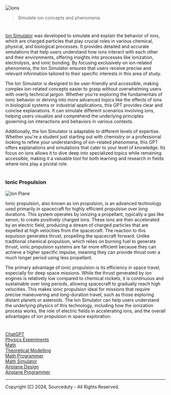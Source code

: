 ![Ions](https://github.com/user-attachments/assets/ff2b4ae5-1d7c-4953-ad18-5559c777460d)

> Simulate ion concepts and phenomena.

#

[Ion Simulator](https://chatgpt.com/g/g-vYkqCfHpa-ion-simulator) was developed to simulate and explain the behavior of ions, which are charged particles that play crucial roles in various chemical, physical, and biological processes. It provides detailed and accurate simulations that help users understand how ions interact with each other and their environments, offering insights into processes like ionization, electrolysis, and ionic bonding. By focusing exclusively on ion-related phenomena, the Ion Simulator ensures that users receive precise and relevant information tailored to their specific interests in this area of study.

The Ion Simulator is designed to be user-friendly and accessible, making complex ion-related concepts easier to grasp without overwhelming users with overly technical jargon. Whether you're exploring the fundamentals of ionic behavior or delving into more advanced topics like the effects of ions in biological systems or industrial applications, this GPT provides clear and concise explanations. It can simulate different scenarios involving ions, helping users visualize and comprehend the underlying principles governing ion interactions and behaviors in various contexts.

Additionally, the Ion Simulator is adaptable to different levels of expertise. Whether you're a student just starting out with chemistry or a professional looking to refine your understanding of ion-related phenomena, this GPT offers explanations and simulations that cater to your level of knowledge. Its focus on ions allows it to dive deep into specialized topics while remaining accessible, making it a valuable tool for both learning and research in fields where ions play a pivotal role.

#
### Ionic Propulsion 

![Ion Plane](https://github.com/user-attachments/assets/5f345417-0bf7-4617-8c4d-22545d06ad5c)

Ionic propulsion, also known as ion propulsion, is an advanced technology used primarily in spacecraft for highly efficient propulsion over long durations. This system operates by ionizing a propellant, typically a gas like xenon, to create positively charged ions. These ions are then accelerated by an electric field, producing a stream of charged particles that are expelled at high velocities from the spacecraft. The reaction to this expulsion generates thrust, propelling the spacecraft forward. Unlike traditional chemical propulsion, which relies on burning fuel to generate thrust, ionic propulsion systems are far more efficient because they can achieve a higher specific impulse, meaning they can provide thrust over a much longer period using less propellant.

The primary advantage of ionic propulsion is its efficiency in space travel, especially for deep space missions. While the thrust generated by ion engines is relatively low compared to chemical rockets, it is continuous and sustainable over long periods, allowing spacecraft to gradually reach high velocities. This makes ionic propulsion ideal for missions that require precise maneuvering and long-duration travel, such as those exploring distant planets or asteroids. The Ion Simulator can help users understand the underlying physics of this technology, including how the ionization process works, the role of electric fields in accelerating ions, and the overall advantages of ion propulsion in space exploration.

#
### 

[ChatGPT](https://github.com/sourceduty/ChatGPT)
<br>
[Physics Experiments](https://github.com/sourceduty/Physics_Experiments)
<br>
[Math](https://github.com/sourceduty/Math)
<br>
[Theoretical Modelling](https://github.com/sourceduty/Theoretical_Modelling)
<br>
[Math Programmer](https://github.com/sourceduty/Math_Programmer)
<br>
[Math Simulator](https://github.com/sourceduty/Math_Simulator)
<br>
[Airplane Design](https://github.com/sourceduty/Airplane_Design)
<br>
[Airplane Programmer](https://github.com/sourceduty/Airplane_Progammer)

***
Copyright (C) 2024, Sourceduty - All Rights Reserved.

